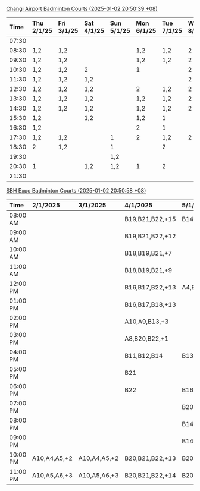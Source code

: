 [Changi Airport Badminton Courts (2025-01-02 20:50:39 +08)](https://www.carc.org.sg/FacilityBooking.aspx)

| Time   | Thu 2/1/25   | Fri 3/1/25   | Sat 4/1/25   | Sun 5/1/25   | Mon 6/1/25   | Tue 7/1/25   | Wed 8/1/25   |
|:-------|:-------------|:-------------|:-------------|:-------------|:-------------|:-------------|:-------------|
| 07:30  |              |              |              |              |              |              |              |
| 08:30  | 1,2          | 1,2          |              |              | 1,2          | 1,2          | 2            |
| 09:30  | 1,2          | 1,2          |              |              | 1,2          | 1,2          | 2            |
| 10:30  | 1,2          | 1,2          | 2            |              | 1            |              | 2            |
| 11:30  | 1,2          | 1,2          | 1,2          |              |              |              | 2            |
| 12:30  | 1,2          | 1,2          | 1,2          |              | 2            | 1,2          | 2            |
| 13:30  | 1,2          | 1,2          | 1,2          |              | 1,2          | 1,2          | 2            |
| 14:30  | 1,2          | 1,2          | 1,2          |              | 1,2          | 1,2          | 2            |
| 15:30  | 1,2          |              | 1,2          |              | 1,2          | 1            |              |
| 16:30  | 1,2          |              |              |              | 2            | 1            |              |
| 17:30  | 1,2          | 1,2          |              | 1            | 2            | 1,2          | 2            |
| 18:30  | 2            | 1,2          |              | 1            |              | 2            |              |
| 19:30  |              |              |              | 1,2          |              |              |              |
| 20:30  | 1            |              | 1,2          | 1,2          | 1            | 2            |              |
| 21:30  |              |              |              |              |              |              |              |

[SBH Expo Badminton Courts (2025-01-02 20:50:58 +08)](https://singaporebadmintonhall.getomnify.com/widgets/O3MRKGBH359GA55KHMG1RD)

| Time     | 2/1/2025     | 3/1/2025     | 4/1/2025        | 5/1/2025        | 6/1/2025        | 7/1/2025        | 8/1/2025        |
|:---------|:-------------|:-------------|:----------------|:----------------|:----------------|:----------------|:----------------|
| 08:00 AM |              |              | B19,B21,B22,+15 | B14,B15,B16,+3  | B19,B20,B21,+6  | B19,B21,B22,+14 | B19,B21,B22,+19 |
| 09:00 AM |              |              | B19,B21,B22,+12 |                 |                 | B19,B21,B22,+14 | B19,B21,B22,+19 |
| 10:00 AM |              |              | B18,B19,B21,+7  |                 |                 | B19,B21,B22,+19 | B19,B21,B22,+18 |
| 11:00 AM |              |              | B18,B19,B21,+9  |                 |                 | B19,B21,B22,+19 | B19,B21,B22,+18 |
| 12:00 PM |              |              | B16,B17,B22,+13 | A4,B17          |                 | B19,B21,B22,+16 | B19,B21,B22,+19 |
| 01:00 PM |              |              | B16,B17,B18,+13 |                 | B20,B21,B22,+2  | B20,B21,B22,+15 | B19,B21,B22,+19 |
| 02:00 PM |              |              | A10,A9,B13,+3   |                 |                 | B20,B21,B22,+17 | B19,B21,B22,+17 |
| 03:00 PM |              |              | A8,B20,B22,+1   |                 |                 | B15,B17,B18,+12 | B16,B19,B21,+6  |
| 04:00 PM |              |              | B11,B12,B14     | B13,B14         |                 | B13,B14,B15,+10 | B15,B16,B21,+4  |
| 05:00 PM |              |              | B21             |                 |                 | B13,B14,B15,+9  |                 |
| 06:00 PM |              |              | B22             | B16             |                 | A10,B11,B12,+6  |                 |
| 07:00 PM |              |              |                 | B20,B21,B22,+2  | A10,A9,B21      | B12,B19,B20,+8  | A5,B16,B22,+1   |
| 08:00 PM |              |              |                 | B14,B15,B16,+4  | B17,B18,B22,+7  |                 |                 |
| 09:00 PM |              |              |                 | B14,B15,B16,+6  | B17,B20,B22,+11 |                 |                 |
| 10:00 PM | A10,A4,A5,+2 | A10,A4,A5,+2 | B20,B21,B22,+13 | B20,B21,B22,+15 | A10,A8,A9,+7    | A10,A8,A9,+7    | A7,A8,A9,+6     |
| 11:00 PM | A10,A5,A6,+3 | A10,A5,A6,+3 | B20,B21,B22,+14 | B20,B21,B22,+16 | A10,A8,A9,+7    | A10,A8,A9,+7    | A10,A8,A9,+7    |
